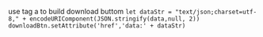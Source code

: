 use tag a to build download buttom
`let dataStr = "text/json;charset=utf-8," + encodeURIComponent(JSON.stringify(data,null, 2))
downloadBtn.setAttribute('href','data:' + dataStr)`   


